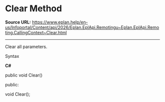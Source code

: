 # Clear Method

**Source URL:** https://www.eplan.help/en-us/Infoportal/Content/api/2026/Eplan.EplApi.Remotingu~Eplan.EplApi.Remoting.CallingContext~Clear.html

---

Clear all parameters.

Syntax

**C#**



public void Clear()

public:

void Clear();

